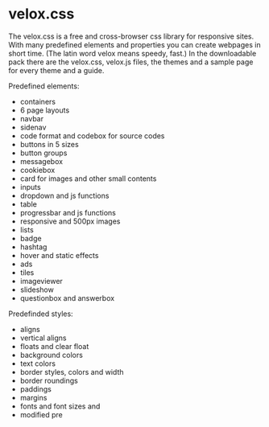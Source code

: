 # velox.css
The velox.css is a free and cross-browser css library for responsive sites. With many predefined elements and properties you can create webpages in short time. (The latin word velox means speedy, fast.) In the downloadable pack there are the velox.css, velox.js files, the themes and a sample page for every theme and a guide.

Predefined elements:
* containers
* 6 page layouts
* navbar
* sidenav
* code format and codebox for source codes
* buttons in 5 sizes
* button groups
* messagebox
* cookiebox
* card for images and other small contents
* inputs
* dropdown and js functions
* table
* progressbar and js functions
* responsive and 500px images
* lists
* badge
* hashtag
* hover and static effects
* ads
* tiles
* imageviewer
* slideshow
* questionbox and answerbox

Predefinded styles:
* aligns
* vertical aligns
* floats and clear float
* background colors
* text colors
* border styles, colors and width
* border roundings
* paddings
* margins
* fonts and font sizes and
* modified pre

